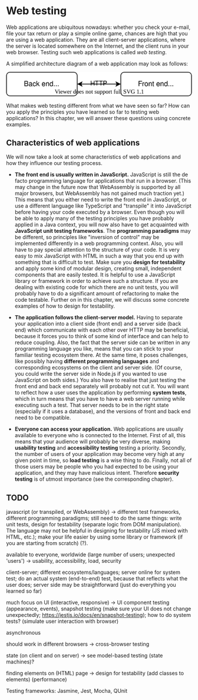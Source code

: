 # Web testing

Web applications are ubiquitous nowadays: whether you check your e-mail, file your tax return or play a simple online game, chances are high that you are using a web application.
They are all client-server applications, where the server is located somewhere on the Internet, and the client runs in your web browser. 
Testing such web applications is called *web testing*.

<!-- FM: the examples above may not work very well for today's students. They are all used to smartphone apps. Should we have a separate chapter on app testing? ... -->

A simplified architecture diagram of a web application may look as follows:

![Client-server communication in a web application](img/web-testing/webapp.svg)

What makes web testing different from what we have seen so far? 
How can you apply the principles you have learned so far to testing web applications? 
In this chapter, we will answer these questions using concrete examples.

## Characteristics of web applications
We will now take a look at some characteristics of web applications and how they influence our testing process.

* **The front end is usually written in JavaScript.**
JavaScript is still the de facto programming language for applications that run in a browser.
(This may change in the future now that WebAssembly is supported by all major browsers, but WebAssembly has not gained much traction yet.)
This means that you either need to write the front end in JavaScript, or use a different language like TypeScript and "transpile" it into JavaScript before having your code executed by a browser.
Even though you will be able to apply many of the testing principles you have probably applied in a Java context, you will now also have to get acquainted with **JavaScript unit testing frameworks**.
The **programming paradigms** may be different, so principles like "inversion of control" may be implemented differently in a web programming context.
Also, you will have to pay special attention to the structure of your code.
It is very easy to mix JavaScript with HTML in such a way that you end up with something that is difficult to test.
Make sure you **design for testability** and apply some kind of modular design, creating small, independent components that are easily tested.
It is helpful to use a JavaScript library or framework in order to achieve such a structure.
If you are dealing with existing code for which there are no unit tests, you will probably have to do a significant amount of refactoring to make the code testable. 
Further on in this chapter, we will discuss some concrete examples of how to design for testability. <!-- and also of unit testing frameworks and the consequences of different programming paradigms? -->

* **The application follows the client-server model.**
Having to separate your application into a client side (front end) and a server side (back end) which communicate with each other over HTTP may be beneficial, because it forces you to think of some kind of interface and can help to reduce coupling.
Also, the fact that the server side can be written in any programming language you like, means that you can stick to your familiar testing ecosystem there.
At the same time, it poses challenges, like possibly having **different programming languages** and corresponding ecosystems on the client and server side.
(Of course, you could write the server side in Node.js if you wanted to use JavaScript on both sides.)
You also have to realise that just testing the front end and back end separately will probably not cut it.
You will want to reflect how a user uses the application by performing **system tests**, which in turn means that you have to have a web server running while executing such a test.
That server needs to be in the right state (especially if it uses a database), and the versions of front and back end need to be compatible.

* **Everyone can access your application.**
Web applications are usually available to everyone who is connected to the Internet.
First of all, this means that your audience will probably be very diverse, making **usability testing** and **accessibility testing** testing a priority.
Secondly, the number of users of your application may become very high at any given point in time, so **load testing** is a wise thing to do.
Finally, not all of those users may be people who you had expected to be using your application, and they may have malicious intent.
Therefore **security testing** is of utmost importance (see the corresponding chapter).

## TODO

javascript (or transpiled, or WebAssembly) -> different test frameworks, different programming paradigms; still need to do the same things: write unit tests, design for testability (separate logic from DOM manipulation). The language may not be helpful in designing for testability (JS mixed with HTML, etc.); make your life easier by using some library or framework (if you are starting from scratch) (?).

available to everyone, worldwide (large number of users; unexpected 'users') -> usability, accessibility, load, security

client-server; different ecosystems/languages; server online for system test; do an actual system (end-to-end) test, because that reflects what the user does; server side may be straightforward (just do everything you learned so far)

much focus on UI (interactive, responsive) -> UI component testing (appearance, events), snapshot testing (make sure your UI does not change unexpectedly; https://jestjs.io/docs/en/snapshot-testing); how to do system tests? (simulate user interaction with browser)

asynchronous

should work in different browsers -> cross-browser testing

state (on client and on server) -> see model-based testing (state machines)?

finding elements on (HTML) page -> design for testability (add classes to elements)
(performance)




Testing frameworks: Jasmine, Jest, Mocha, QUnit
